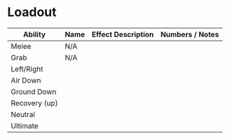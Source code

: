 

# Loadout

| Ability       | Name | Effect Description | Numbers / Notes |
| ------------- | ---- | ------------------ | --------------- |
| Melee         | N/A  |                    |                 |
| Grab          | N/A  |                    |                 |
| Left/Right    |      |                    |                 |
| Air Down      |      |                    |                 |
| Ground Down   |      |                    |                 |
| Recovery (up) |      |                    |                 |
| Neutral       |      |                    |                 |
| Ultimate      |      |                    |                 |